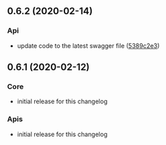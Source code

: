## 0.6.2 (2020-02-14)

### Api

- update code to the latest swagger file ([5389c2e3](https://github.com/bonitoo-io/influxdb-client-js/commit/5389c2e34bd8318fccadb4a665801e6577e3b703))

## 0.6.1 (2020-02-12)

### Core

- initial release for this changelog

### Apis

- initial release for this changelog
